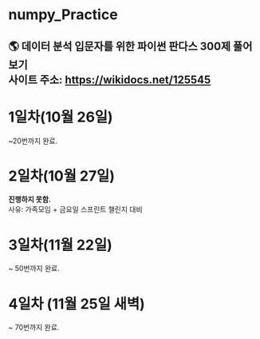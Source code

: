 # numpy_Practice
🌎 데이터 분석 입문자를 위한 파이썬 판다스 300제 풀어보기<br>
사이트 주소: https://wikidocs.net/125545
---
# 1일차(10월 26일)
~20번까지 완료.

# 2일차(10월 27일)
**진행하지 못함.**<br>
사유: 가족모임 + 금요일 스프린트 챌린지 대비

# 3일차(11월 22일)
~ 50번까지 완료.

# 4일차 (11월 25일 새벽)
~ 70번까지 완료.
